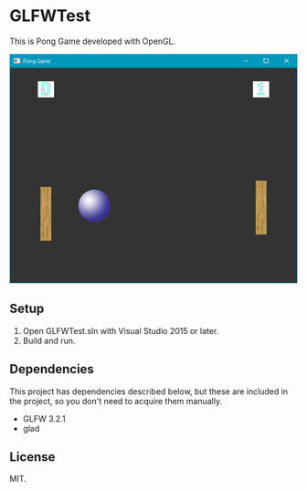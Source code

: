 # GLFWTest
This is Pong Game developed with OpenGL.

![Pong Game](img/ss.png)

## Setup
1. Open GLFWTest.sln with Visual Studio 2015 or later.
2. Build and run.

## Dependencies
This project has dependencies described below, but these are included in the project, so you don't need to acquire them manually.

* GLFW 3.2.1
* glad

## License
MIT.
